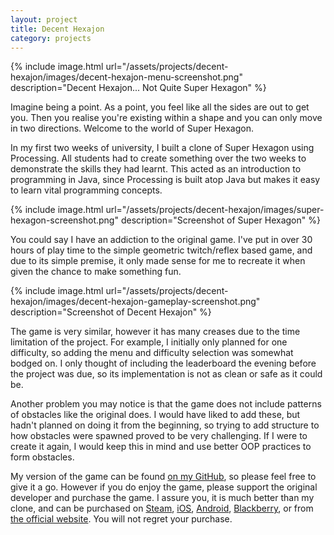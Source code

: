 ```yaml
---
layout: project
title: Decent Hexajon
category: projects
---
```


{% include image.html url="/assets/projects/decent-hexajon/images/decent-hexajon-menu-screenshot.png" description="Decent Hexajon... Not Quite Super Hexagon" %}

Imagine being a point. As a point, you feel like all the sides are out to get you. Then you realise you're existing within a shape and you can only move in two directions. Welcome to the world of Super Hexagon.

In my first two weeks of university, I built a clone of Super Hexagon using Processing. All students had to create something over the two weeks to demonstrate the skills they had learnt. This acted as an introduction to programming in Java, since Processing is built atop Java but makes it easy to learn vital programming concepts.

{% include image.html url="/assets/projects/decent-hexajon/images/super-hexagon-screenshot.png" description="Screenshot of Super Hexagon" %}

You could say I have an addiction to the original game. I've put in over 30 hours of play time to the simple geometric twitch/reflex based game, and due to its simple premise, it only made sense for me to recreate it when given the chance to make something fun.

{% include image.html url="/assets/projects/decent-hexajon/images/decent-hexajon-gameplay-screenshot.png" description="Screenshot of Decent Hexajon" %}

The game is very similar, however it has many creases due to the time limitation of the project. For example, I initially only planned for one difficulty, so adding the menu and difficulty selection was somewhat bodged on. I only thought of including the leaderboard the evening before the project was due, so its implementation is not as clean or safe as it could be. 

Another problem you may notice is that the game does not include patterns of obstacles like the original does. I would have liked to add these, but hadn't planned on doing it from the beginning, so trying to add structure to how obstacles were spawned proved to be very challenging. If I were to create it again, I would keep this in mind and use better OOP practices to form obstacles.

My version of the game can be found [on my GitHub](https://github.com/Jmorjsm/Decent-Hexajon), so please feel free to give it a go. However if you do enjoy the game, please support the original developer and purchase the game. I assure you, it is much better than my clone, and can be purchased on [Steam](http://store.steampowered.com/app/221640/), [iOS](http://itunes.apple.com/us/app/super-hexagon/id549027629?ls=1&mt=8), [Android](https://play.google.com/store/apps/details?id=com.distractionware.superhexagon), [Blackberry](http://appworld.blackberry.com/webstore/content/22507872/), or from [the official website](http://superhexagon.com/).
You will not regret your purchase.
